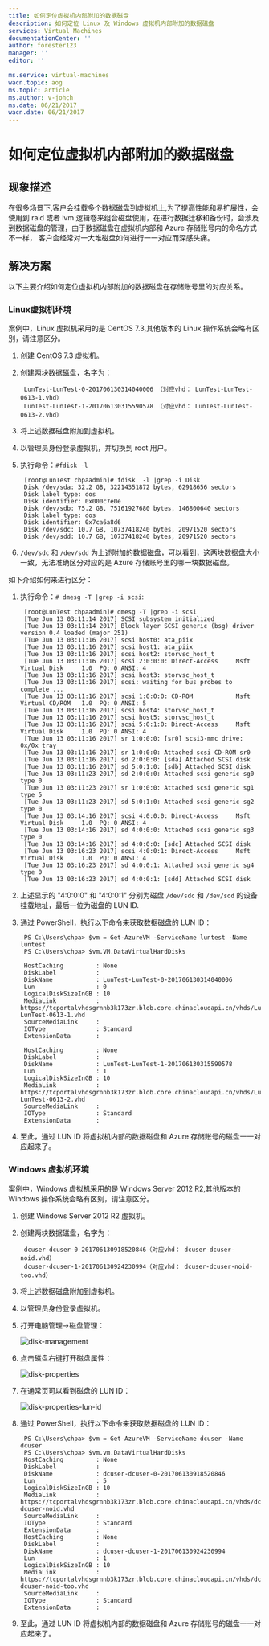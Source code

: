 ```yaml
---
title: 如何定位虚拟机内部附加的数据磁盘
description: 如何定位 Linux 及 Windows 虚拟机内部附加的数据磁盘
services: Virtual Machines
documentationCenter: ''
author: forester123
manager: ''
editor: ''

ms.service: virtual-machines
wacn.topic: aog
ms.topic: article
ms.author: v-johch
ms.date: 06/21/2017
wacn.date: 06/21/2017
---
```


# 如何定位虚拟机内部附加的数据磁盘

## 现象描述

在很多场景下,客户会挂载多个数据磁盘到虚拟机上,为了提高性能和易扩展性，会使用到 raid 或者 lvm 逻辑卷来组合磁盘使用，在进行数据迁移和备份时，会涉及到数据磁盘的管理，由于数据磁盘在虚拟机内部和 Azure 存储账号内的命名方式不一样， 客户会经常对一大堆磁盘如何进行一一对应而深感头痛。 

## 解决方案

以下主要介绍如何定位虚拟机内部附加的数据磁盘在存储账号里的对应关系。

### Linux虚拟机环境

案例中，Linux 虚拟机采用的是 CentOS 7.3,其他版本的 Linux 操作系统会略有区别，请注意区分。

1. 创建 CentOS 7.3 虚拟机。

2. 创建两块数据磁盘，名字为：

        LunTest-LunTest-0-201706130314040006 （对应vhd： LunTest-LunTest-0613-1.vhd）
        LunTest-LunTest-1-201706130315590578 （对应vhd： LunTest-LunTest-0613-2.vhd）

3. 将上述数据磁盘附加到虚拟机。

4. 以管理员身份登录虚拟机，并切换到 root 用户。

5. 执行命令：`#fdisk -l`

        [root@LunTest chpaadmin]# fdisk  -l |grep -i Disk
        Disk /dev/sda: 32.2 GB, 32214351872 bytes, 62918656 sectors
        Disk label type: dos
        Disk identifier: 0x000c7e0e
        Disk /dev/sdb: 75.2 GB, 75161927680 bytes, 146800640 sectors
        Disk label type: dos
        Disk identifier: 0x7ca6a8d6
        Disk /dev/sdc: 10.7 GB, 10737418240 bytes, 20971520 sectors
        Disk /dev/sdd: 10.7 GB, 10737418240 bytes, 20971520 sectors

6. `/dev/sdc` 和 `/dev/sdd` 为上述附加的数据磁盘，可以看到，这两块数据盘大小一致，无法准确区分对应的是 Azure 存储账号里的哪一块数据磁盘。

如下介绍如何来进行区分：

1. 执行命令：`# dmesg -T |grep -i scsi`:

        [root@LunTest chpaadmin]# dmesg -T |grep -i scsi
        [Tue Jun 13 03:11:14 2017] SCSI subsystem initialized
        [Tue Jun 13 03:11:14 2017] Block layer SCSI generic (bsg) driver version 0.4 loaded (major 251)
        [Tue Jun 13 03:11:16 2017] scsi host0: ata_piix
        [Tue Jun 13 03:11:16 2017] scsi host1: ata_piix
        [Tue Jun 13 03:11:16 2017] scsi host2: storvsc_host_t
        [Tue Jun 13 03:11:16 2017] scsi 2:0:0:0: Direct-Access     Msft     Virtual Disk     1.0  PQ: 0 ANSI: 4
        [Tue Jun 13 03:11:16 2017] scsi host3: storvsc_host_t
        [Tue Jun 13 03:11:16 2017] scsi: waiting for bus probes to complete ...
        [Tue Jun 13 03:11:16 2017] scsi 1:0:0:0: CD-ROM            Msft     Virtual CD/ROM   1.0  PQ: 0 ANSI: 5
        [Tue Jun 13 03:11:16 2017] scsi host4: storvsc_host_t
        [Tue Jun 13 03:11:16 2017] scsi host5: storvsc_host_t
        [Tue Jun 13 03:11:16 2017] scsi 5:0:1:0: Direct-Access     Msft     Virtual Disk     1.0  PQ: 0 ANSI: 4
        [Tue Jun 13 03:11:16 2017] sr 1:0:0:0: [sr0] scsi3-mmc drive: 0x/0x tray
        [Tue Jun 13 03:11:16 2017] sr 1:0:0:0: Attached scsi CD-ROM sr0
        [Tue Jun 13 03:11:16 2017] sd 2:0:0:0: [sda] Attached SCSI disk
        [Tue Jun 13 03:11:16 2017] sd 5:0:1:0: [sdb] Attached SCSI disk
        [Tue Jun 13 03:11:23 2017] sd 2:0:0:0: Attached scsi generic sg0 type 0
        [Tue Jun 13 03:11:23 2017] sr 1:0:0:0: Attached scsi generic sg1 type 5
        [Tue Jun 13 03:11:23 2017] sd 5:0:1:0: Attached scsi generic sg2 type 0
        [Tue Jun 13 03:14:16 2017] scsi 4:0:0:0: Direct-Access     Msft     Virtual Disk     1.0  PQ: 0 ANSI: 4
        [Tue Jun 13 03:14:16 2017] sd 4:0:0:0: Attached scsi generic sg3 type 0
        [Tue Jun 13 03:14:16 2017] sd 4:0:0:0: [sdc] Attached SCSI disk
        [Tue Jun 13 03:16:23 2017] scsi 4:0:0:1: Direct-Access     Msft     Virtual Disk     1.0  PQ: 0 ANSI: 4
        [Tue Jun 13 03:16:23 2017] sd 4:0:0:1: Attached scsi generic sg4 type 0
        [Tue Jun 13 03:16:23 2017] sd 4:0:0:1: [sdd] Attached SCSI disk

7. 上述显示的 "4:0:0:0" 和 "4:0:0:1" 分别为磁盘 `/dev/sdc` 和 `/dev/sdd` 的设备挂载地址，最后一位为磁盘的 LUN ID.

8. 通过 PowerShell，执行以下命令来获取数据磁盘的 LUN ID：

        PS C:\Users\chpa> $vm = Get-AzureVM -ServiceName luntest -Name luntest
        PS C:\Users\chpa> $vm.VM.DataVirtualHardDisks

        HostCaching         : None
        DiskLabel           : 
        DiskName            : LunTest-LunTest-0-201706130314040006
        Lun                 : 0
        LogicalDiskSizeInGB : 10
        MediaLink           : https://tcportalvhdsgrnnb3k173zr.blob.core.chinacloudapi.cn/vhds/LunTest-LunTest-0613-1.vhd
        SourceMediaLink     : 
        IOType              : Standard
        ExtensionData       : 

        HostCaching         : None
        DiskLabel           : 
        DiskName            : LunTest-LunTest-1-201706130315590578
        Lun                 : 1
        LogicalDiskSizeInGB : 10
        MediaLink           : https://tcportalvhdsgrnnb3k173zr.blob.core.chinacloudapi.cn/vhds/LunTest-LunTest-0613-2.vhd
        SourceMediaLink     : 
        IOType              : Standard
        ExtensionData       :

9. 至此，通过 LUN ID 将虚拟机内部的数据磁盘和 Azure 存储账号的磁盘一一对应起来了。

### Windows 虚拟机环境

案例中，Windows 虚拟机采用的是 Windows Server 2012 R2,其他版本的 Windows 操作系统会略有区别，请注意区分。

1. 创建 Windows Server 2012 R2 虚拟机。

2. 创建两块数据磁盘，名字为：

        dcuser-dcuser-0-201706130918520846（对应vhd： dcuser-dcuser-noid.vhd）
        dcuser-dcuser-1-201706130924230994（对应vhd： dcuser-dcuser-noid-too.vhd）

3. 将上述数据磁盘附加到虚拟机。

4. 以管理员身份登录虚拟机。

5. 打开电脑管理->磁盘管理：

    ![disk-management](./media/aog-virtual-machines-howto-loc-data-disk/disk-management.png)

6. 点击磁盘右键打开磁盘属性：

    ![disk-properties](./media/aog-virtual-machines-howto-loc-data-disk/disk-properties.png)

7. 在通常页可以看到磁盘的 LUN ID：

    ![disk-properties-lun-id](./media/aog-virtual-machines-howto-loc-data-disk/disk-properties-lun-id.png)

8. 通过 PowerShell，执行以下命令来获取数据磁盘的 LUN ID：

        PS C:\Users\chpa> $vm = Get-AzureVM -ServiceName dcuser -Name dcuser
        PS C:\Users\chpa> $vm.vm.DataVirtualHardDisks
        HostCaching         : None
        DiskLabel           : 
        DiskName            : dcuser-dcuser-0-201706130918520846
        Lun                 : 5
        LogicalDiskSizeInGB : 10
        MediaLink           : https://tcportalvhdsgrnnb3k173zr.blob.core.chinacloudapi.cn/vhds/dcuser-dcuser-noid.vhd
        SourceMediaLink     : 
        IOType              : Standard
        ExtensionData       : 
        HostCaching         : None
        DiskLabel           : 
        DiskName            : dcuser-dcuser-1-201706130924230994
        Lun                 : 1
        LogicalDiskSizeInGB : 10
        MediaLink           : https://tcportalvhdsgrnnb3k173zr.blob.core.chinacloudapi.cn/vhds/dcuser-dcuser-noid-too.vhd
        SourceMediaLink     : 
        IOType              : Standard
        ExtensionData       :

9. 至此，通过 LUN ID 将虚拟机内部的数据磁盘和 Azure 存储账号的磁盘一一对应起来了。